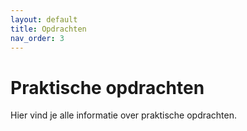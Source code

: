 ```yaml
---
layout: default
title: Opdrachten
nav_order: 3
---
```


# Praktische opdrachten

Hier vind je alle informatie over praktische opdrachten.
